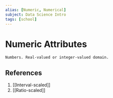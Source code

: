 ```yaml
---
alias: [Numeric, Numerical]
subject: Data Science Intro
tags: [school]
---
```

# Numeric Attributes


```ad-note
Numbers. Real-valued or integer-valued domain.
```

## References
1. [[Interval-scaled]]
2. [[Ratio-scaled]]